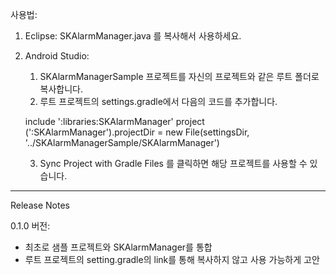 사용법:
1. Eclipse:
    SKAlarmManager.java 를 복사해서 사용하세요.

2. Android Studio:
    1) SKAlarmManagerSample 프로젝트를 자신의 프로젝트와 같은 루트 폴더로 복사합니다.
    2) 루트 프로젝트의 settings.gradle에서 다음의 코드를 추가합니다.

    include ':libraries:SKAlarmManager'
    project (':SKAlarmManager').projectDir = new File(settingsDir, '../SKAlarmManagerSample/SKAlarmManager')

    3) Sync Project with Gradle Files 를 클릭하면 해당 프로젝트를 사용할 수 있습니다.

----------------------------------------------------------------------------------------------------

Release Notes

0.1.0 버전:
- 최초로 샘플 프로젝트와 SKAlarmManager를 통합
- 루트 프로젝트의 setting.gradle의 link를 통해 복사하지 않고 사용 가능하게 고안


